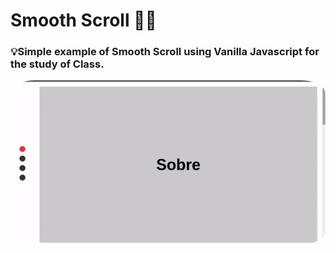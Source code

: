 # Smooth Scroll 👨‍💻

### 💡Simple example of Smooth Scroll using Vanilla Javascript for the study of Class. 

<p align="center">
    <!-- <video width="720" height="480">
    <source src="Assets/preview.gif">
    </video>
    <p align="center"> -->
    <img style="border-radius: 8%;" alt="gif-HiLife" tittle="gif-Hilife" src="Assets/preview.gif">
</p>
</p>